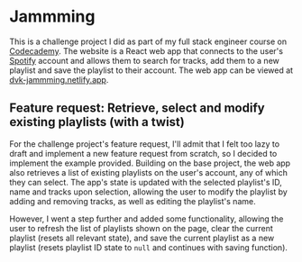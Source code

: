 # Jammming

This is a challenge project I did as part of my full stack engineer course on [Codecademy](https://codecademy.com/). The website is a React web app that connects to the user's [Spotify](https://spotify.com/) account and allows them to search for tracks, add them to a new playlist and save the playlist to their account. The web app can be viewed at [dvk-jammming.netlify.app](https://dvk-jammming.netlify.app/).

## Feature request: Retrieve, select and modify existing playlists (with a twist)

For the challenge project's feature request, I'll admit that I felt too lazy to draft and implement a new feature request from scratch, so I decided to implement the example provided. Building on the base project, the web app also retrieves a list of existing playlists on the user's account, any of which they can select. The app's state is updated with the selected playlist's ID, name and tracks upon selection, allowing the user to modify the playlist by adding and removing tracks, as well as editing the playlist's name.

However, I went a step further and added some functionality, allowing the user to refresh the list of playlists shown on the page, clear the current playlist (resets all relevant state), and save the current playlist as a new playlist (resets playlist ID state to `null` and continues with saving function).